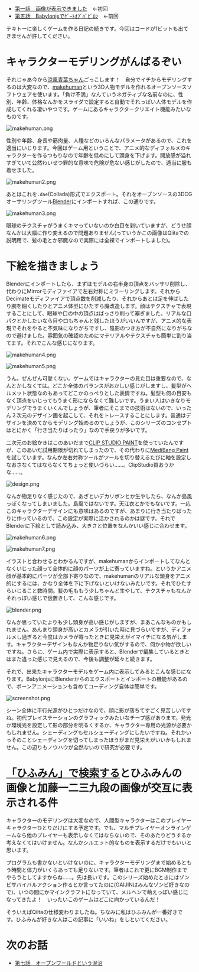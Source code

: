 <!-- {
  "id": "247c6c0034b6383c5436",
  "created_at": "2016-11-24T18:50:54+09:00",
  "tags": [
    {
      "name": "Blender",
      "versions": []
    },
    {
      "name": "Babylon.js",
      "versions": []
    },
    {
      "name": "makehuman",
      "versions": []
    }
  ],
  "title": "モナドのまほう　第６話『makehumanとBlenderで涼風青葉ちゃんごっこの巻』"
} -->
* [第一話　画像が表示できました](http://qiita.com/hiruberuto/items/5321d8cebce7b87851f6)　←初回
* [第五話　Babylonjsでｹﾞｰﾄｵﾌﾞﾊﾞﾋﾞﾛﾝ](http://qiita.com/hiruberuto/items/7cba851de4d84a535bbb)　←前回

テキトーに楽しくゲームを作る日記の続きです。今回はコードが1ビットも出てきませんが許してください。





# キャラクターモデリングがんばるぞい

それじゃあ今から[涼風青葉ちゃん](http://newgame-anime.com/character/)ごっこします！　自分でイチからモデリングするのは大変なので、[makehuman](http://www.makehuman.org/)という3D人物モデルを作れるオープンソースソフトウェアを使います。「負け不満」なんていうネガティブな名前なのに、性別、年齢、体格なんかをスライダで設定すると自動でそれっぽい人体モデルを作成してくれる凄いやつです。ゲームにあるキャラクタークリエイト機能みたいなものです。

![makehuman.png](https://qiita-image-store.s3.amazonaws.com/0/64695/9da07b65-4e21-64a8-8577-1dbad89a05f0.png)

性別や年齢、身長や筋肉量、人種などのいろんなパラメータがあるので、これを適当にいじります。今回はゲーム用ということで、アニメ的なディフォルメのキャラクターを作るつもりなので年齢を低めにして頭身を下げます。開放感が溢れすぎていて公然わいせつ罪的な意味で危険が危ない感じがしたので、適当に服も着せました。

![makehuman2.png](https://qiita-image-store.s3.amazonaws.com/0/64695/a6bde869-acd3-b84d-eed5-68303c4e484f.png)


あとはこれを`.dae`(Collada)形式でエクスポート。それをオープンソースの3DCGオーサリングツール[Blender](https://www.blender.org/)にインポートすれば、この通りです。

![makehuman3.png](https://qiita-image-store.s3.amazonaws.com/0/64695/660d897a-9b36-857d-1846-f1eb980252f0.png)

眼球のテクスチャがうまくキマっていないのか白目を剥いていますが、どうせ顔なんかは大幅に作り変えるので問題ありません(っていうかこの画像はQiitaでの説明用で、髪の毛とか邪魔なので実際には全裸でインポートしました)。


# 下絵を描きましょう

Blenderにインポートしたら、まずはモデルの右半身の頂点をバッサリ削除し、代わりにMirrorモディファイアで左右対称にミラーリングします。それからDecimateモディファイアで頂点数を削減したり、それからあとは足を伸ばしたり腕を細くしたりとアニメ体型にひたすら魔改造します。顔はテクスチャで表現することにして、眼球や口の中の頂点はばっさり削って塞ぎました。リアルな口パクとかしたいなら目や口もちゃんと残したほうがいいんですが、アニメ的な表現でそれをやると不気味になりがちですし、陰影のつき方が不自然になりがちなので避けました。雰囲気の確認のためにマテリアルやテクスチャも簡単に割り当てます。それでこんな感じになります。

![makehuman4.png](https://qiita-image-store.s3.amazonaws.com/0/64695/e688f1c1-b15b-d120-8dc2-570c52faf4b5.png)

![makehuman5.png](https://qiita-image-store.s3.amazonaws.com/0/64695/d3566366-341d-3728-7e01-c9d2c5c88afd.png)


うん。ぜんぜん可愛くない。ゲームではキャラクターの見た目は重要なので、なんとかしなくては。どこか全体のバランスがおかしい感じがしますし、髪型がヘルメット状態なのもあってどこかのっぺりとした表情ですね。髪型も何の目安もなく頂点をいじってもうまく形にならなくて難しいです。うまい人はいきなりモデリングでうまくいくんでしょうが、筆者にそこまでの技術はないので、いったん２次元のデザイン画を起こして、それをトレースすることにします。普通はデザインを決めてからモデリング始めるのでしょうが、このシリーズのコンセプトはとにかく「行き当たりばったり」なので手戻りが多いです。


二次元のお絵かきはこのあいだまで[CLIP STUDIO PAINT](http://www.clipstudio.net/)を使っていたんですが、このあいだ試用期限が切れてしまったので、その代わりに[MediBang Paint](https://medibangpaint.com/)を試しています。なんか左右対称ツールがツールを切り替えるたびに軸を設定しなおさなくてはならなくてちょっと使いづらい……。ClipStudio買おうかな……。


![design.png](https://qiita-image-store.s3.amazonaws.com/0/64695/8d6d537c-e93e-de58-62f2-b883b526dad8.png)

なんか物足りなく感じたので、あざといデカリボンとか生やしたら、なんか島風っぽくなってしまいました。島風ではないです。天江衣とかでもないです。一応このキャラクターデザインにも意味はあるのですが、あまりに行き当たりばったりに作っているので、この設定が実際に活かされるのかは謎です。それでBlenderに下絵として読み込み、大きさと位置をなんかいい感じに合わせます。

![makehuman6.png](https://qiita-image-store.s3.amazonaws.com/0/64695/a9e58a83-656c-6dcf-e8a8-872ed685e0ab.png)

![makehuman7.png](https://qiita-image-store.s3.amazonaws.com/0/64695/c67749ea-b34d-de1e-a6e6-053c812fc3ae.png)

イラストと合わせるとわかるんですが、makehumanからインポートしてなんとなくいじった顔って全体的に顔のパーツが上に寄っていますね。というかアニメ顔が基本的にパーツが全部下寄りなので、makehumanのリアルな頭身をアニメ的にするには、かなり全体を下に下げないといけないみたいです。それでひたすらいじること数時間。髪の毛ももう少しちゃんと生やして、テクスチャもなんかそれっぽい感じで仮置きして、こんな感じです。

![blender.png](https://qiita-image-store.s3.amazonaws.com/0/64695/00b3f551-4199-66d0-9036-8cc9fea47660.png)

なんか思っていたよりも少し頭身が高い感じがしますが、まあこんなものかもしれません。あんまり頭身が高いとカメラが引いた時に見づらいですが、ディフォルメし過ぎると今度はカメラが寄ったときに見栄えがイマイチになる気がします。キャラクターデザインもなんか物足りない気がするので、何か小物が欲しいですね。さらに、ゲーム内で実際に表示すると、Blenderで編集しているときとはまた違った感じで見えるので、今後も調整が延々と続きます。


それで、出来たキャラクターモデルをゲーム内に表示してみるとこんな感じになります。BabylonjsにBlenderからのエクスポートとインポートの機能があるので、ボーンアニメーションも含めてコーディング自体は簡単です。

![screenshot.png](https://qiita-image-store.s3.amazonaws.com/0/64695/e75b3f31-4d13-177d-01e2-784aaea9c970.png)

シーン全体に平行光源がひとつだけなので、顔に影が落ちてすごく見苦しいですね。初代プレイステーションのグラフィックみたいなチープ感があります。発光か環境光を設定して影の部分を明るくするか、キャラクター専用の光源が必要かもしれません。シェーディングもセルシェーディングにしたいですね。それかいっそのことシェーディングを切ってしまったほうがまだ見栄えがいいかもしれません。この辺りもノウハウが全然ないので研究が必要です。



# [「ひふみん」で検索する](https://www.google.co.jp/search?q=%E3%81%B2%E3%81%B5%E3%81%BF%E3%82%93&source=lnms&tbm=isch&sa=X)とひふみんの画像と加藤一二三九段の画像が交互に表示される件

キャラクターのモデリングは大変なので、人間型キャラクターはこのプレイヤーキャラクターひとりだけにする予定です。でも、マルチプレイヤーオンラインゲームなら他のプレイヤーも表示しなくてはならないので、そのあたりどうするか考えなくてはいけません。なんかシルエット的なものを表示するだけでもいいと思います。

プログラムも書かないといけないのに、キャラクターモデリングまで始めるともう時間と体力がいくらあっても足りないです。筆者はこれで更にBGM制作までやろうとしてますからね……。先は長いです。このシリーズ始めたときにはゾンビサバイバルアクション作るとか言ってたのに(GAIJINはみんなゾンビ好きなので)、いつの間にかマインクラフトになっていて、メルヘンで萌えっぽい感じになってきたよ！　いったいこのゲームはどこに向かっているんだ！





そういえばQiitaの仕様変わりましたね。ちなみに私はひふみんが一番好きです。ひふみんが好きな人はこの記事に「いいね」をしといてください。


# 次のお話

* [第七話　オープンワールドという泥沼](http://qiita.com/hiruberuto/items/2d186fd463afa50075b5)
